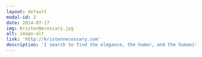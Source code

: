 ```yaml
---
layout: default
modal-id: 2
date: 2014-07-17
img: KristenNecessary.jpg
alt: image-alt
link: 'http://kristennecessary.com'
description: 'I search to find the elegance, the humor, and the humanity in our constructed environments. I explore the ways people structure place and how, in turn, a place can shape a people. Looking at this interdependent relationship of place and identity, with a focus on domestic space and vernacular culture, is the foundation of my artistic practice.'
---
```


